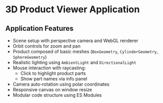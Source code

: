 # 3D Product Viewer Application 

## Application Features

- Scene setup with perspective camera and WebGL renderer
- Orbit controls for zoom and pan
- Product composed of basic meshes (`BoxGeometry`, `CylinderGeometry`, `SphereGeometry`)
- Realistic lighting using `AmbientLight` and `DirectionalLight`
- Mouse interaction with raycasting:
  - Click to highlight product parts
  - Show part names via info panel
- Camera auto-rotation using polar coordinates
- Responsive canvas on window resize
- Modular code structure using ES Modules
